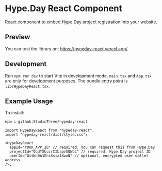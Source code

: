 # Hype.Day React Component

React component to embed Hype.Day project registration into your website.

## Preview

You can test the library on: https://hypeday-react.vercel.app/

## Development

Run `npm run dev` to start Vite in development mode. `main.tsx` and `App.tsx` are only for development purposes. The bundle entry point is `lib/HypeDayReact.tsx`.

## Example Usage

To install:

```bash
npm i github:StudioThree/hypeday-react
```

```tsx
import HypeDayReact from "hypeday-react";
import "hypeday-react/dist/style.css";

<HypeDayReact
  appId="YOUR_APP_ID" // required, you can request this from Hype.Day
  projectId="OqdTSUuzrCIbapvSQWbL" // required, Hype.Day project ID
  userId="OitNn0A1Ehs8sia1XwoN" // optional, encrypted user wallet address
/>;
```
